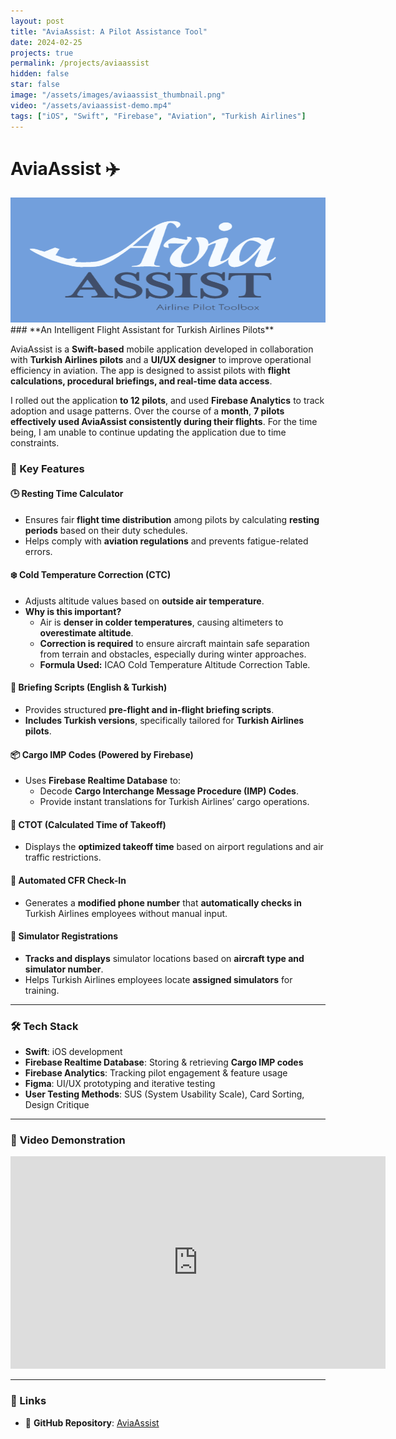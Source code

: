 ```yaml
---
layout: post
title: "AviaAssist: A Pilot Assistance Tool"
date: 2024-02-25
projects: true
permalink: /projects/aviaassist
hidden: false
star: false
image: "/assets/images/aviaassist_thumbnail.png"
video: "/assets/aviaassist-demo.mp4"
tags: ["iOS", "Swift", "Firebase", "Aviation", "Turkish Airlines"]
---
```

# AviaAssist ✈️  
<img src="/assets/images/aviaassist_thumbnail.png" alt="AviaAssist Screenshot" width="600" height = "200">
### **An Intelligent Flight Assistant for Turkish Airlines Pilots**  

AviaAssist is a **Swift-based** mobile application developed in collaboration with **Turkish Airlines pilots** and a **UI/UX designer** to improve operational efficiency in aviation. The app is designed to assist pilots with **flight calculations, procedural briefings, and real-time data access**.

I rolled out the application **to 12 pilots**, and used **Firebase Analytics** to track adoption and usage patterns. Over the course of a **month**, **7 pilots effectively used AviaAssist consistently during their flights**. For the time being, I am unable to continue updating the application due to time constraints.


### **🌟 Key Features**
#### **🕒 Resting Time Calculator**
- Ensures fair **flight time distribution** among pilots by calculating **resting periods** based on their duty schedules.
- Helps comply with **aviation regulations** and prevents fatigue-related errors.

#### **❄️ Cold Temperature Correction (CTC)**
- Adjusts altitude values based on **outside air temperature**.
- **Why is this important?**  
  - Air is **denser in colder temperatures**, causing altimeters to **overestimate altitude**.  
  - **Correction is required** to ensure aircraft maintain safe separation from terrain and obstacles, especially during winter approaches.  
  - **Formula Used:** ICAO Cold Temperature Altitude Correction Table.

#### **📜 Briefing Scripts (English & Turkish)**
- Provides structured **pre-flight and in-flight briefing scripts**.  
- **Includes Turkish versions**, specifically tailored for **Turkish Airlines pilots**.

#### **📦 Cargo IMP Codes (Powered by Firebase)**
- Uses **Firebase Realtime Database** to:
  - Decode **Cargo Interchange Message Procedure (IMP) Codes**.  
  - Provide instant translations for Turkish Airlines’ cargo operations.

#### **🛫 CTOT (Calculated Time of Takeoff)**
- Displays the **optimized takeoff time** based on airport regulations and air traffic restrictions.

#### **📲 Automated CFR Check-In**
- Generates a **modified phone number** that **automatically checks in** Turkish Airlines employees without manual input.

#### **📍 Simulator Registrations**
- **Tracks and displays** simulator locations based on **aircraft type and simulator number**.  
- Helps Turkish Airlines employees locate **assigned simulators** for training.

---

### **🛠️ Tech Stack**
- **Swift**: iOS development  
- **Firebase Realtime Database**: Storing & retrieving **Cargo IMP codes**  
- **Firebase Analytics**: Tracking pilot engagement & feature usage  
- **Figma**: UI/UX prototyping and iterative testing  
- **User Testing Methods**: SUS (System Usability Scale), Card Sorting, Design Critique  

---

### 🎥 **Video Demonstration**
<iframe width="600" height="340" src="https://www.youtube.com/embed/WBDuho0EyIU" frameborder="0" allowfullscreen></iframe>


---

### **🔗 Links**
- 📂 **GitHub Repository**: [AviaAssist](https://github.com/aydaruya/AviaAssist)  
